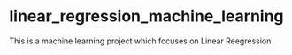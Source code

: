 # linear_regression_machine_learning
This is a machine learning project which focuses on Linear Reegression
